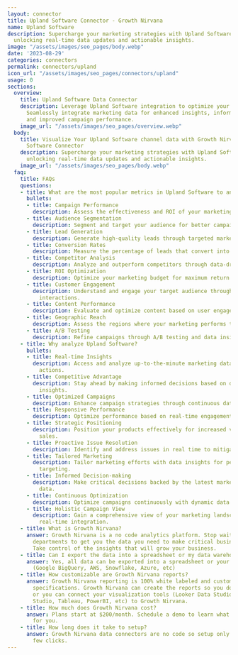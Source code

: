 ```yaml
---
layout: connector
title: Upland Software Connector - Growth Nirvana
name: Upland Software
description: Supercharge your marketing strategies with Upland Software integration,
  unlocking real-time data updates and actionable insights.
image: "/assets/images/seo_pages/body.webp"
date: '2023-08-29'
categories: connectors
permalink: connectors/upland
icon_url: "/assets/images/seo_pages/connectors/upland"
usage: 0
sections:
  overview:
    title: Upland Software Data Connector
    description: Leverage Upland Software integration to optimize your marketing campaigns.
      Seamlessly integrate marketing data for enhanced insights, informed decisions,
      and improved campaign performance.
    image_url: "/assets/images/seo_pages/overview.webp"
  body:
    title: Visualize Your Upland Software channel data with Growth Nirvana's Upland
      Software Connector
    description: Supercharge your marketing strategies with Upland Software integration,
      unlocking real-time data updates and actionable insights.
    image_url: "/assets/images/seo_pages/body.webp"
  faq:
    title: FAQs
    questions:
    - title: What are the most popular metrics in Upland Software to analyze?
      bullets:
      - title: Campaign Performance
        description: Assess the effectiveness and ROI of your marketing campaigns.
      - title: Audience Segmentation
        description: Segment and target your audience for better campaign performance.
      - title: Lead Generation
        description: Generate high-quality leads through targeted marketing efforts.
      - title: Conversion Rates
        description: Measure the percentage of leads that convert into customers.
      - title: Competitor Analysis
        description: Analyze and outperform competitors through data-driven insights.
      - title: ROI Optimization
        description: Optimize your marketing budget for maximum return on investment.
      - title: Customer Engagement
        description: Understand and engage your target audience through personalized
          interactions.
      - title: Content Performance
        description: Evaluate and optimize content based on user engagement.
      - title: Geographic Reach
        description: Assess the regions where your marketing performs the best.
      - title: A/B Testing
        description: Refine campaigns through A/B testing and data insights.
    - title: Why analyze Upland Software?
      bullets:
      - title: Real-time Insights
        description: Access and analyze up-to-the-minute marketing data for timely
          actions.
      - title: Competitive Advantage
        description: Stay ahead by making informed decisions based on data-driven
          insights.
      - title: Optimized Campaigns
        description: Enhance campaign strategies through continuous data updates.
      - title: Responsive Performance
        description: Optimize performance based on real-time engagement metrics.
      - title: Strategic Positioning
        description: Position your products effectively for increased visibility and
          sales.
      - title: Proactive Issue Resolution
        description: Identify and address issues in real time to mitigate risks.
      - title: Tailored Marketing
        description: Tailor marketing efforts with data insights for personalized
          targeting.
      - title: Informed Decision-making
        description: Make critical decisions backed by the latest marketing performance
          data.
      - title: Continuous Optimization
        description: Optimize campaigns continuously with dynamic data updates.
      - title: Holistic Campaign View
        description: Gain a comprehensive view of your marketing landscape through
          real-time integration.
    - title: What is Growth Nirvana?
      answer: Growth Nirvana is a no code analytics platform. Stop waiting for other
        departments to get you the data you need to make critical business decisions.
        Take control of the insights that will grow your business.
    - title: Can I export the data into a spreadsheet or my data warehouse?
      answer: Yes, all data can be exported into a spreadsheet or your data warehouse
        (Google BigQuery, AWS, Snowflake, Azure, etc)
    - title: How customizable are Growth Nirvana reports?
      answer: Growth Nirvana reporting is 100% white labeled and customized to your
        specifications. Growth Nirvana can create the reports so you don’t have to
        or you can connect your visualization tools (Looker Data Studio/Google Data
        Studio, Tableau, PowerBI, etc) to Growth Nirvana.
    - title: How much does Growth Nirvana cost?
      answer: Plans start at $200/month. Schedule a demo to learn what plan is best
        for you.
    - title: How long does it take to setup?
      answer: Growth Nirvana data connectors are no code so setup only requires a
        few clicks.
---
```


